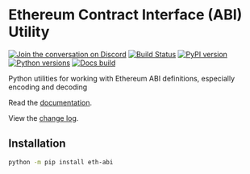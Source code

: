 # Ethereum Contract Interface (ABI) Utility

[![Join the conversation on Discord](https://img.shields.io/discord/809793915578089484?color=blue&label=chat&logo=discord&logoColor=white)](https://discord.gg/GHryRvPB84)
[![Build Status](https://circleci.com/gh/ethereum/eth-abi.svg?style=shield)](https://circleci.com/gh/ethereum/eth-abi)
[![PyPI version](https://badge.fury.io/py/eth-abi.svg)](https://badge.fury.io/py/eth-abi)
[![Python versions](https://img.shields.io/pypi/pyversions/eth-abi.svg)](https://pypi.python.org/pypi/eth-abi)
[![Docs build](https://readthedocs.org/projects/eth-abi/badge/?version=latest)](https://eth-abi.readthedocs.io/en/latest/?badge=latest)

Python utilities for working with Ethereum ABI definitions, especially encoding and decoding

Read the [documentation](https://eth-abi.readthedocs.io/).

View the [change log](https://eth-abi.readthedocs.io/en/latest/release_notes.html).

## Installation

```sh
python -m pip install eth-abi
```
